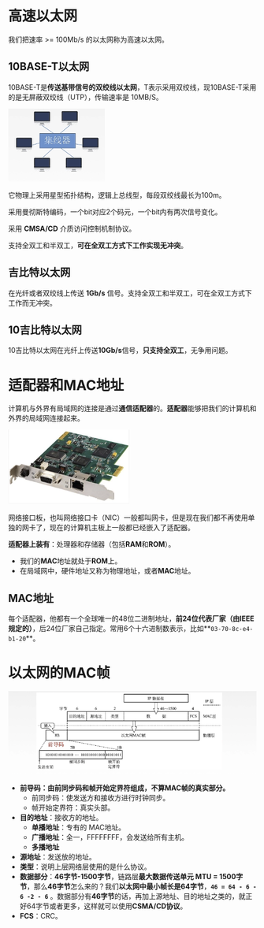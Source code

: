 # 高速以太网

我们把速率 >= 100Mb/s 的以太网称为高速以太网。

## 10BASE-T以太网

10BASE-T是**传送基带信号的双绞线以太网**，T表示采用双绞线，现10BASE-T采用的是无屏蔽双绞线（UTP），传输速率是 10MB/S。

![image-20220324132314956](2022-03-24-以太网相关.assets/image-20220324132314956.png)

它物理上采用星型拓扑结构，逻辑上总线型，每段双绞线最长为100m。

采用曼彻斯特编码，一个bit对应2个码元，一个bit内有两次信号变化。

采用 **CMSA/CD** 介质访问控制机制协议。

支持全双工和半双工，**可在全双工方式下工作实现无冲突**。

## 吉比特以太网

在光纤或者双绞线上传送 **1Gb/s** 信号。支持全双工和半双工，可在全双工方式下工作而无冲突。

## 10吉比特以太网

10吉比特以太网在光纤上传送**10Gb/s**信号，**只支持全双工**，无争用问题。

# 适配器和MAC地址

计算机与外界有局域网的连接是通过**通信适配器**的。**适配器**能够把我们的计算机和外界的局域网连接起来。

![image-20220324133208872](2022-03-24-以太网相关.assets/image-20220324133208872.png)

网络接口板，也叫网络接口卡（NIC）一般都叫网卡，但是现在我们都不再使用单独的网卡了，现在的计算机主板上一般都已经嵌入了适配器。

**适配器上装有**：处理器和存储器（包括**RAM**和**ROM**）。

- 我们的**MAC**地址就处于**ROM**上。
- 在局域网中，硬件地址又称为物理地址，或者**MAC**地址。

## MAC地址

每个适配器，他都有一个全球唯一的48位二进制地址，**前24位代表厂家（由IEEE规定的）**，后24位厂家自己指定。常用6个十六进制数表示，比如**`03-70-8c-e4-b1-20`**。

# 以太网的MAC帧

![image-20220324134538469](2022-03-24-以太网相关.assets/image-20220324134538469.png)

- **前导码：由前同步码和帧开始定界符组成，不算MAC帧的真实部分。**
  - 前同步码：使发送方和接收方进行时钟同步。
  - 帧开始定界符：真实头部。
- **目的地址**：接收方的地址。
  - **单播地址**：专有的 MAC地址。
  - **广播地址**：全一，FFFFFFFF，会发送给所有主机。
  - **多播地址**
- **源地址**：发送放的地址。
- **类型**：说明上层网络层使用的是什么协议。
- **数据部分**：**46字节-1500字节**，链路层**最大数据传送单元 MTU = 1500字节**，那么**46字节**怎么来的？我们**以太网中最小帧长是64字节**，**`46 = 64 - 6 - 6 -2 - 6`** 。数据部分有**46字节**的话，再加上源地址、目的地址之类的，就正好64字节或者更多，这样就可以使用**CSMA/CD协议**。
- **FCS**：CRC。

